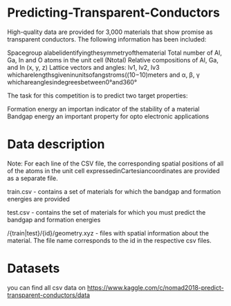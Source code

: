 # Predicting-Transparent-Conductors
High-quality data are provided for 3,000 materials that show promise as transparent conductors. The following information has been included:

Spacegroup alabelidentifyingthesymmetryofthematerial
Total number of Al, Ga, In and O atoms in the unit cell (Ntotal)
Relative compositions of Al, Ga, and In (x, y, z)
Lattice vectors and angles: lv1, lv2, lv3 whicharelengthsgiveninunitsofangstroms(\(10−10\)meters and α, β, γ whichareanglesindegreesbetween0°and360°

The task for this competition is to predict two target properties:

Formation energy an importan indicator of the stability of a material
Bandgap energy an important property for opto electronic applications

# Data description

Note: For each line of the CSV file, the corresponding spatial positions of all of the atoms in the unit cell expressedinCartesiancoordinates are provided as a separate file.

train.csv - contains a set of materials for which the bandgap and formation energies are provided

test.csv - contains the set of materials for which you must predict the bandgap and formation energies

/{train|test}/{id}/geometry.xyz - files with spatial information about the material. The file name corresponds to the id in the respective csv files.

# Datasets
you can find all csv data on 
https://www.kaggle.com/c/nomad2018-predict-transparent-conductors/data
